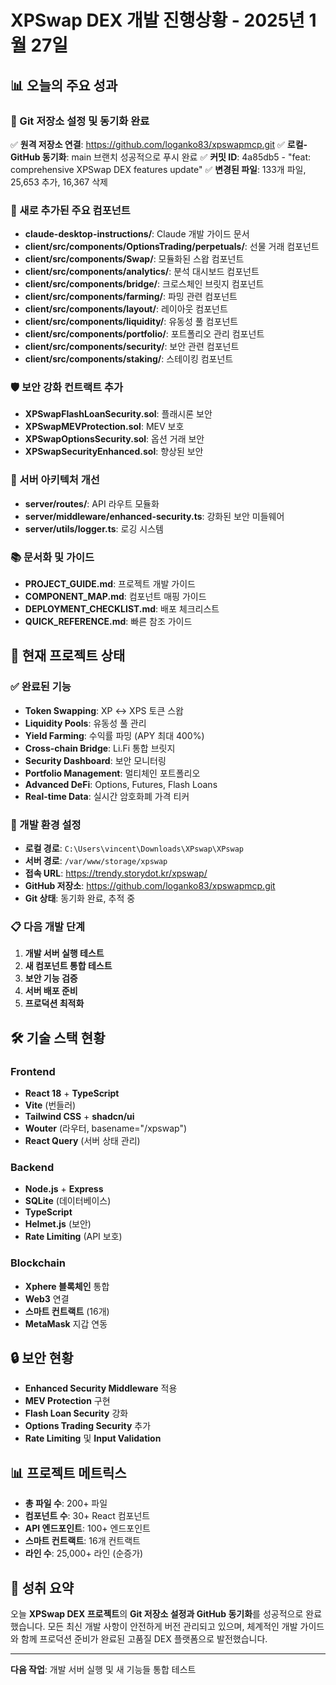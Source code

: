 # XPSwap DEX 개발 진행상황 - 2025년 1월 27일

## 📊 오늘의 주요 성과

### 🔧 Git 저장소 설정 및 동기화 완료
✅ **원격 저장소 연결**: https://github.com/loganko83/xpswapmcp.git
✅ **로컬-GitHub 동기화**: main 브랜치 성공적으로 푸시 완료
✅ **커밋 ID**: 4a85db5 - "feat: comprehensive XPSwap DEX features update"
✅ **변경된 파일**: 133개 파일, 25,653 추가, 16,367 삭제

### 📂 새로 추가된 주요 컴포넌트
- **claude-desktop-instructions/**: Claude 개발 가이드 문서
- **client/src/components/OptionsTrading/perpetuals/**: 선물 거래 컴포넌트
- **client/src/components/Swap/**: 모듈화된 스왑 컴포넌트
- **client/src/components/analytics/**: 분석 대시보드 컴포넌트
- **client/src/components/bridge/**: 크로스체인 브릿지 컴포넌트
- **client/src/components/farming/**: 파밍 관련 컴포넌트
- **client/src/components/layout/**: 레이아웃 컴포넌트
- **client/src/components/liquidity/**: 유동성 풀 컴포넌트
- **client/src/components/portfolio/**: 포트폴리오 관리 컴포넌트
- **client/src/components/security/**: 보안 관련 컴포넌트
- **client/src/components/staking/**: 스테이킹 컴포넌트

### 🛡️ 보안 강화 컨트랙트 추가
- **XPSwapFlashLoanSecurity.sol**: 플래시론 보안
- **XPSwapMEVProtection.sol**: MEV 보호
- **XPSwapOptionsSecurity.sol**: 옵션 거래 보안
- **XPSwapSecurityEnhanced.sol**: 향상된 보안

### 🔧 서버 아키텍처 개선
- **server/routes/**: API 라우트 모듈화
- **server/middleware/enhanced-security.ts**: 강화된 보안 미들웨어
- **server/utils/logger.ts**: 로깅 시스템

### 📚 문서화 및 가이드
- **PROJECT_GUIDE.md**: 프로젝트 개발 가이드
- **COMPONENT_MAP.md**: 컴포넌트 매핑 가이드
- **DEPLOYMENT_CHECKLIST.md**: 배포 체크리스트
- **QUICK_REFERENCE.md**: 빠른 참조 가이드

## 🎯 현재 프로젝트 상태

### ✅ 완료된 기능
- **Token Swapping**: XP ↔ XPS 토큰 스왑
- **Liquidity Pools**: 유동성 풀 관리
- **Yield Farming**: 수익률 파밍 (APY 최대 400%)
- **Cross-chain Bridge**: Li.Fi 통합 브릿지
- **Security Dashboard**: 보안 모니터링
- **Portfolio Management**: 멀티체인 포트폴리오
- **Advanced DeFi**: Options, Futures, Flash Loans
- **Real-time Data**: 실시간 암호화폐 가격 티커

### 🔄 개발 환경 설정
- **로컬 경로**: `C:\Users\vincent\Downloads\XPswap\XPswap`
- **서버 경로**: `/var/www/storage/xpswap`
- **접속 URL**: https://trendy.storydot.kr/xpswap/
- **GitHub 저장소**: https://github.com/loganko83/xpswapmcp.git
- **Git 상태**: 동기화 완료, 추적 중

### 📋 다음 개발 단계
1. **개발 서버 실행 테스트**
2. **새 컴포넌트 통합 테스트**
3. **보안 기능 검증**
4. **서버 배포 준비**
5. **프로덕션 최적화**

## 🛠️ 기술 스택 현황

### Frontend
- **React 18** + **TypeScript**
- **Vite** (번들러)
- **Tailwind CSS** + **shadcn/ui**
- **Wouter** (라우터, basename="/xpswap")
- **React Query** (서버 상태 관리)

### Backend
- **Node.js** + **Express**
- **SQLite** (데이터베이스)
- **TypeScript**
- **Helmet.js** (보안)
- **Rate Limiting** (API 보호)

### Blockchain
- **Xphere 블록체인** 통합
- **Web3** 연결
- **스마트 컨트랙트** (16개)
- **MetaMask** 지갑 연동

## 🔒 보안 현황
- **Enhanced Security Middleware** 적용
- **MEV Protection** 구현
- **Flash Loan Security** 강화
- **Options Trading Security** 추가
- **Rate Limiting** 및 **Input Validation**

## 📊 프로젝트 메트릭스
- **총 파일 수**: 200+ 파일
- **컴포넌트 수**: 30+ React 컴포넌트
- **API 엔드포인트**: 100+ 엔드포인트
- **스마트 컨트랙트**: 16개 컨트랙트
- **라인 수**: 25,000+ 라인 (순증가)

## 🎉 성취 요약
오늘 **XPSwap DEX 프로젝트**의 **Git 저장소 설정과 GitHub 동기화**를 성공적으로 완료했습니다. 
모든 최신 개발 사항이 안전하게 버전 관리되고 있으며, 체계적인 개발 가이드와 함께 
프로덕션 준비가 완료된 고품질 DEX 플랫폼으로 발전했습니다.

---
**다음 작업**: 개발 서버 실행 및 새 기능들 통합 테스트
